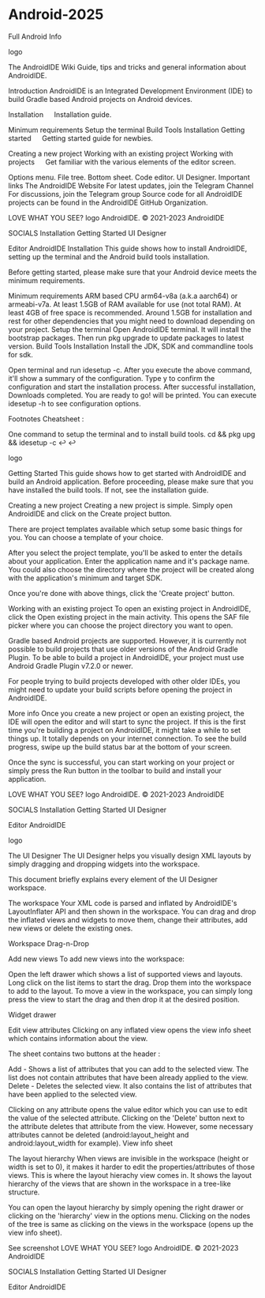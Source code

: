 # Android-2025
Full Android Info 

logo


The AndroidIDE Wiki
Guide, tips and tricks and general information about AndroidIDE.

Introduction
AndroidIDE is an Integrated Development Environment (IDE) to build Gradle based Android projects on Android devices.

Installation
  Installation guide.

Minimum requirements
Setup the terminal
Build Tools Installation
Getting started
  Getting started guide for newbies.

Creating a new project
Working with an existing project
Working with projects
  Get familiar with the various elements of the editor screen.

Options menu.
File tree.
Bottom sheet.
Code editor.
UI Designer.
Important links
The AndroidIDE Website
For latest updates, join the Telegram Channel
For discussions, join the Telegram group
Source code for all AndroidIDE projects can be found in the AndroidIDE GitHub Organization.

LOVE WHAT YOU SEE?
logo
AndroidIDE.
© 2021-2023 AndroidIDE

SOCIALS
Installation
Getting Started
UI Designer

Editor
AndroidIDE
Installation
This guide shows how to install AndroidIDE, setting up the terminal and the Android build tools installation.

Before getting started, please make sure that your Android device meets the minimum requirements.

Minimum requirements
ARM based CPU arm64-v8a (a.k.a aarch64) or armeabi-v7a.
At least 1.5GB of RAM available for use (not total RAM).
At least 4GB of free space is recommended. Around 1.5GB for installation and rest for other dependencies that you might need to download depending on your project.
Setup the terminal
Open AndroidIDE terminal. It will install the bootstrap packages.
Then run pkg upgrade to update packages to latest version.
Build Tools Installation
Install the JDK, SDK and commandline tools for sdk.

Open terminal and run idesetup -c.
After you execute the above command, it'll show a summary of the configuration. Type y to confirm the configuration and start the installation process.
After successful installation, Downloads completed. You are ready to go! will be printed.
You can execute idesetup -h to see configuration options.

Footnotes
Cheatsheet :

One command to setup the terminal and to install build tools.
cd && pkg upg && idesetup -c
↩ ↩

logo


Getting Started
This guide shows how to get started with AndroidIDE and build an Android application. Before proceeding, please make sure that you have installed the build tools. If not, see the installation guide.

Creating a new project
Creating a new project is simple. Simply open AndroidIDE and click on the Create project button.

There are project templates available which setup some basic things for you. You can choose a template of your choice.

After you select the project template, you'll be asked to enter the details about your application. Enter the application name and it's package name. You could also choose the directory where the project will be created along with the application's minimum and target SDK.

Once you're done with above things, click the 'Create project' button.

Working with an existing project
To open an existing project in AndroidIDE, click the Open existing project in the main activity. This opens the SAF file picker where you can choose the project directory you want to open.

Gradle based Android projects are supported. However, it is currently not possible to build projects that use older versions of the Android Gradle Plugin. To be able to build a project in AndroidIDE, your project must use Android Gradle Plugin v7.2.0 or newer.

For people trying to build projects developed with other older IDEs, you might need to update your build scripts before opening the project in AndroidIDE.

More info
Once you create a new project or open an existing project, the IDE will open the editor and will start to sync the project. If this is the first time you're building a project on AndroidIDE, it might take a while to set things up. It totally depends on your internet connection. To see the build progress, swipe up the build status bar at the bottom of your screen.

Once the sync is successful, you can start working on your project or simply press the Run button in the toolbar to build and install your application.

LOVE WHAT YOU SEE?
logo
AndroidIDE.
© 2021-2023 AndroidIDE

SOCIALS
Installation
Getting Started
UI Designer

Editor
AndroidIDE

logo


The UI Designer
The UI Designer helps you visually design XML layouts by simply dragging and dropping widgets into the workspace.

This document briefly explains every element of the UI Designer workspace.

The workspace
Your XML code is parsed and inflated by AndroidIDE's LayoutInflater API and then shown in the workspace. You can drag and drop the inflated views and widgets to move them, change their attributes, add new views or delete the existing ones.

Workspace
Drag-n-Drop

Add new views
To add new views into the workspace:

Open the left drawer which shows a list of supported views and layouts.
Long click on the list items to start the drag. Drop them into the workspace to add to the layout.
To move a view in the workspace, you can simply long press the view to start the drag and then drop it at the desired position.

Widget drawer

Edit view attributes
Clicking on any inflated view opens the view info sheet which contains information about the view.

The sheet contains two buttons at the header :

Add - Shows a list of attributes that you can add to the selected view. The list does not contain attributes that have been already applied to the view.
Delete - Deletes the selected view.
It also contains the list of attributes that have been applied to the selected view.

Clicking on any attribute opens the value editor which you can use to edit the value of the selected attribute.
Clicking on the 'Delete' button next to the attribute deletes that attribute from the view. However, some necessary attributes cannot be deleted (android:layout_height and android:layout_width for example).
View info sheet

The layout hierarchy
When views are invisible in the workspace (height or width is set to 0), it makes it harder to edit the properties/attributes of those views. This is where the layout hierachy view comes in. It shows the layout hierarchy of the views that are shown in the workspace in a tree-like structure.

You can open the layout hierarchy by simply opening the right drawer or clicking on the 'hierarchy' view in the options menu. Clicking on the nodes of the tree is same as clicking on the views in the workspace (opens up the view info sheet).

See screenshot
LOVE WHAT YOU SEE?
logo
AndroidIDE.
© 2021-2023 AndroidIDE

SOCIALS
Installation
Getting Started
UI Designer

Editor
AndroidIDE
